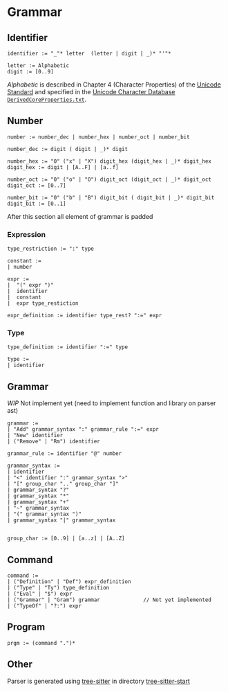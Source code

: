 # Grammar

## Identifier
```
identifier := "_"* letter  (letter | digit | _)* "'"*

letter := Alphabetic
digit := [0..9]
```

*Alphabetic* is described in Chapter 4 (Character Properties) of the
[Unicode Standard](https://www.unicode.org/versions/latest/) and
specified in the
[Unicode Character Database](https://www.unicode.org/reports/tr44/)
[`DerivedCoreProperties.txt`](https://www.unicode.org/Public/UCD/latest/ucd/DerivedCoreProperties.txt).

## Number
```
number := number_dec | number_hex | number_oct | number_bit

number_dec := digit ( digit | _)* digit

number_hex := "0" ("x" | "X") digit_hex (digit_hex | _)* digit_hex
digit_hex := digit | [A..F] | [a..f]

number_oct := "0" ("o" | "O") digit_oct (digit_oct | _)* digit_oct
digit_oct := [0..7]

number_bit := "0" ("b" | "B") digit_bit ( digit_bit | _)* digit_bit
digit_bit := [0..1]

```

After this section all element of grammar is padded

### Expression
```
type_restriction := ":" type

constant :=
| number

expr :=
|  "(" expr ")"
|  identifier
|  constant
|  expr type_restiction

expr_definition := identifier type_rest? ":=" expr
```

### Type
```
type_definition := identifier ":=" type

type :=
| identifier
```

## Grammar
*WIP* Not implement yet (need to implement function and library on parser ast)

```
grammar :=
| "Add" grammar_syntax ":" grammar_rule ":=" expr
| "New" identifier
| ("Remove" | "Rm") identifier

grammar_rule := identifier "@" number

grammar_syntax :=
| identifier
| "<" identifier ":" grammar_syntax ">"
| "[" group_char ".." group_char "]"
| grammar_syntax "?"
| grammar_syntax "*"
| grammar_syntax "+"
| "~" grammar_syntax
| "(" grammar_syntax ")"
| grammar_syntax "|" grammar_syntax


group_char := [0..9] | [a..z] | [A..Z]
```

## Command
```
command :=
| ("Definition" | "Def") expr_definition
| ("Type" | "Ty") type_definition
| ("Eval" | "$") expr
| ("Grammar" | "Gram") grammar              // Not yet implemented
| ("TypeOf" | "?:") expr

```

## Program
```
prgm := (command ".")*
```

## Other
Parser is generated using [tree-sitter](https://tree-sitter.github.io/tree-sitter/)
in directory
[tree-sitter-start](../tree-sitter-start)
```


